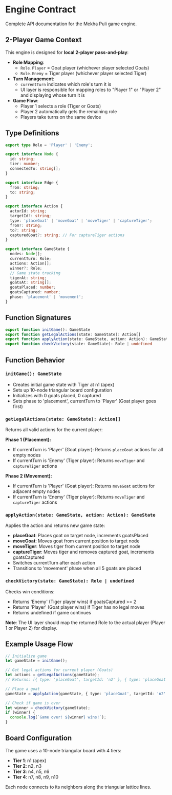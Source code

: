 # Engine Contract

Complete API documentation for the Mekha Puli game engine.

## 2-Player Game Context

This engine is designed for **local 2-player pass-and-play**:
- **Role Mapping**: 
  - `Role.Player` = Goat player (whichever player selected Goats)
  - `Role.Enemy` = Tiger player (whichever player selected Tiger)
- **Turn Management**: 
  - `currentTurn` indicates which role's turn it is
  - UI layer is responsible for mapping roles to "Player 1" or "Player 2" and displaying whose turn it is
- **Game Flow**:
  - Player 1 selects a role (Tiger or Goats)
  - Player 2 automatically gets the remaining role
  - Players take turns on the same device

## Type Definitions

```typescript
export type Role = 'Player' | 'Enemy';

export interface Node {
  id: string;
  tier: number;
  connectedTo: string[];
}

export interface Edge {
  from: string;
  to: string;
}

export interface Action {
  actorId: string;
  targetId?: string;
  type: 'placeGoat' | 'moveGoat' | 'moveTiger' | 'captureTiger';
  from?: string;
  to?: string;
  capturedGoat?: string; // For captureTiger actions
}

export interface GameState {
  nodes: Node[];
  currentTurn: Role;
  actions: Action[];
  winner?: Role;
  // Game state tracking
  tigerAt: string;
  goatsAt: string[];
  goatsPlaced: number;
  goatsCaptured: number;
  phase: 'placement' | 'movement';
}
```

## Function Signatures

```typescript
export function initGame(): GameState
export function getLegalActions(state: GameState): Action[]
export function applyAction(state: GameState, action: Action): GameState
export function checkVictory(state: GameState): Role | undefined
```

## Function Behavior

### `initGame(): GameState`
- Creates initial game state with Tiger at n1 (apex)
- Sets up 10-node triangular board configuration
- Initializes with 0 goats placed, 0 captured
- Sets phase to 'placement', currentTurn to 'Player' (Goat player goes first)

### `getLegalActions(state: GameState): Action[]`
Returns all valid actions for the current player:

**Phase 1 (Placement):**
- If currentTurn is 'Player' (Goat player): Returns `placeGoat` actions for all empty nodes
- If currentTurn is 'Enemy' (Tiger player): Returns `moveTiger` and `captureTiger` actions

**Phase 2 (Movement):**
- If currentTurn is 'Player' (Goat player): Returns `moveGoat` actions for adjacent empty nodes
- If currentTurn is 'Enemy' (Tiger player): Returns `moveTiger` and `captureTiger` actions

### `applyAction(state: GameState, action: Action): GameState`
Applies the action and returns new game state:

- **placeGoat**: Places goat on target node, increments goatsPlaced
- **moveGoat**: Moves goat from current position to target node
- **moveTiger**: Moves tiger from current position to target node
- **captureTiger**: Moves tiger and removes captured goat, increments goatsCaptured
- Switches currentTurn after each action
- Transitions to 'movement' phase when all 5 goats are placed

### `checkVictory(state: GameState): Role | undefined`
Checks win conditions:
- Returns 'Enemy' (Tiger player wins) if goatsCaptured >= 2
- Returns 'Player' (Goat player wins) if Tiger has no legal moves
- Returns undefined if game continues

**Note**: The UI layer should map the returned Role to the actual player (Player 1 or Player 2) for display.

## Example Usage Flow

```typescript
// Initialize game
let gameState = initGame();

// Get legal actions for current player (Goats)
let actions = getLegalActions(gameState);
// Returns: [{ type: 'placeGoat', targetId: 'n2' }, { type: 'placeGoat', targetId: 'n3' }, ...]

// Place a goat
gameState = applyAction(gameState, { type: 'placeGoat', targetId: 'n2' });

// Check if game is over
let winner = checkVictory(gameState);
if (winner) {
  console.log(`Game over! ${winner} wins!`);
}
```

## Board Configuration

The game uses a 10-node triangular board with 4 tiers:
- **Tier 1**: n1 (apex)
- **Tier 2**: n2, n3
- **Tier 3**: n4, n5, n6
- **Tier 4**: n7, n8, n9, n10

Each node connects to its neighbors along the triangular lattice lines.